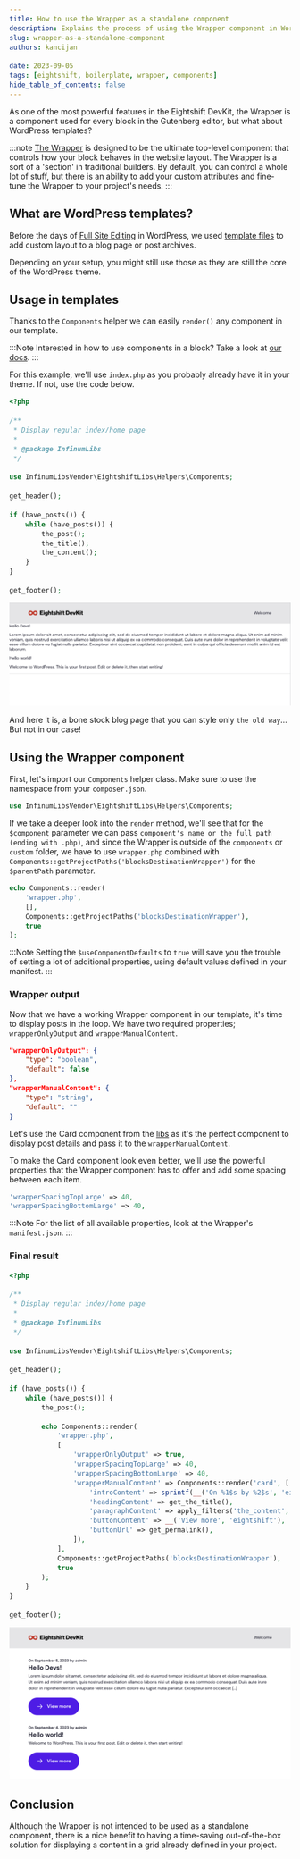 ```yaml
---
title: How to use the Wrapper as a standalone component
description: Explains the process of using the Wrapper component in WordPress templates.
slug: wrapper-as-a-standalone-component
authors: kancijan

date: 2023-09-05
tags: [eightshift, boilerplate, wrapper, components]
hide_table_of_contents: false
---
```


As one of the most powerful features in the Eightshift DevKit, the Wrapper is a component used for every block in the Gutenberg editor, but what about WordPress templates?
<!--truncate-->

:::note
[The Wrapper](https://eightshift.com/docs/basics/blocks-wrapper/) is designed to be the ultimate top-level component that controls how your block behaves in the website layout. The Wrapper is a sort of a 'section' in traditional builders. By default, you can control a whole lot of stuff, but there is an ability to add your custom attributes and fine-tune the Wrapper to your project's needs.
:::

## What are WordPress templates?

Before the days of [Full Site Editing](https://developer.wordpress.org/block-editor/getting-started/full-site-editing/) in WordPress, we used [template files](https://developer.wordpress.org/themes/basics/template-hierarchy/) to add custom layout to a blog page or post archives.

Depending on your setup, you might still use those as they are still the core of the WordPress theme.

## Usage in templates

Thanks to the `Components` helper we can easily `render()` any component in our template. 

:::Note
Interested in how to use components in a block? Take a look at [our docs](https://eightshift.com/docs/basics/blocks-component-in-block#i-have-a-component-that-i-want-to-use-manually).
:::

For this example, we'll use `index.php` as you probably already have it in your theme. If not, use the code below.

```php
<?php

/**
 * Display regular index/home page
 *
 * @package InfinumLibs
 */

use InfinumLibsVendor\EightshiftLibs\Helpers\Components;

get_header();

if (have_posts()) {
	while (have_posts()) {
		the_post();
		the_title();
		the_content();
	}
}

get_footer();
```
![No Wrapper](/img/blog/no-wrapper.png)

And here it is, a bone stock blog page that you can style only `the old way`... But not in our case!

## Using the Wrapper component

First, let's import our `Components` helper class. Make sure to use the namespace from your `composer.json`.
```php
use InfinumLibsVendor\EightshiftLibs\Helpers\Components;
```

If we take a deeper look into the `render` method, we'll see that for the `$component` parameter we can pass `component's name or the full path (ending with .php)`, and since the Wrapper is outside of the `components` or `custom` folder, we have to use `wrapper.php` combined with `Components::getProjectPaths('blocksDestinationWrapper')` for the `$parentPath` parameter.

```php
echo Components::render(
	'wrapper.php',
	[],
	Components::getProjectPaths('blocksDestinationWrapper'),
	true
);
```
:::Note
Setting the `$useComponentDefaults` to `true` will save you the trouble of setting a lot of additional properties, using default values defined in your manifest.
:::

### Wrapper output

Now that we have a working Wrapper component in our template, it's time to display posts in the loop.
We have two required properties; `wrapperOnlyOutput` and `wrapperManualContent`.

```json
"wrapperOnlyOutput": {
	"type": "boolean",
	"default": false
},
"wrapperManualContent": {
	"type": "string",
	"default": ""
}
```

Let's use the Card component from the [libs](https://eightshift.com/docs/additional-libraries/libs) as it's the perfect component to display post details and pass it to the `wrapperManualContent`.

To make the Card component look even better, we'll use the powerful properties that the Wrapper component has to offer and add some spacing between each item.

```php
'wrapperSpacingTopLarge' => 40,
'wrapperSpacingBottomLarge' => 40,
```

:::Note
For the list of all available properties, look at the Wrapper's `manifest.json`.
:::

### Final result

```php
<?php

/**
 * Display regular index/home page
 *
 * @package InfinumLibs
 */

use InfinumLibsVendor\EightshiftLibs\Helpers\Components;

get_header();

if (have_posts()) {
	while (have_posts()) {
		the_post();

		echo Components::render(
			'wrapper.php',
			[
				'wrapperOnlyOutput' => true,
				'wrapperSpacingTopLarge' => 40,
				'wrapperSpacingBottomLarge' => 40,
				'wrapperManualContent' => Components::render('card', [
					'introContent' => sprintf(__('On %1$s by %2$s', 'eightshift'), get_the_date(), get_the_author_meta('display_name')),
					'headingContent' => get_the_title(),
					'paragraphContent' => apply_filters('the_content', get_the_excerpt()),
					'buttonContent' => __('View more', 'eightshift'),
					'buttonUrl' => get_permalink(),
				]),
			],
			Components::getProjectPaths('blocksDestinationWrapper'),
			true
		);
	}
}

get_footer();
```
![Wrapper with content](/img/blog/wrapper-content.png)

## Conclusion

Although the Wrapper is not intended to be used as a standalone component, there is a nice benefit to having a time-saving out-of-the-box solution for displaying a content in a grid already defined in your project.
